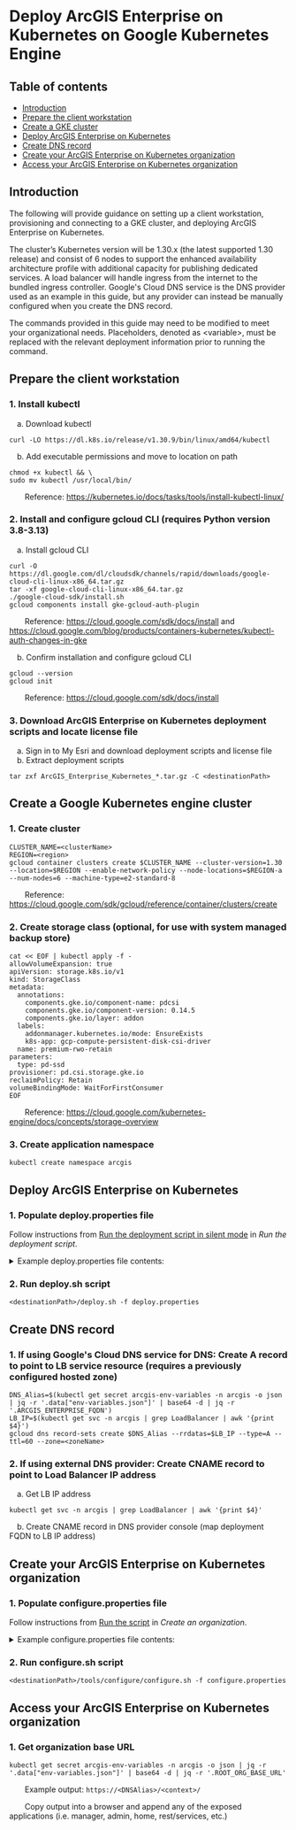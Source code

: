 <!--
# Copyright 2025 Esri
#
# Licensed under the Apache License Version 2.0 (the "License");
# you may not use this file except in compliance with the License.
# You may obtain a copy of the License at
#
#     http://www.apache.org/licenses/LICENSE-2.0
#
# Unless required by applicable law or agreed to in writing, software
# distributed under the License is distributed on an "AS IS" BASIS,
# WITHOUT WARRANTIES OR CONDITIONS OF ANY KIND, either express or implied.
# See the License for the specific language governing permissions and
# limitations under the License.
-->

Deploy ArcGIS Enterprise on Kubernetes on Google Kubernetes Engine
===
Table of contents
---
  * [Introduction](#introduction)
  * [Prepare the client workstation](#prepare-the-client-workstation)
  * [Create a GKE cluster](#create-a-google-kubernetes-engine-cluster)
  * [Deploy ArcGIS Enterprise on Kubernetes](#deploy-arcgis-enterprise-on-kubernetes)
  * [Create DNS record](#create-dns-record)
  * [Create your ArcGIS Enterprise on Kubernetes organization](#create-your-arcgis-enterprise-on-kubernetes-organization)
  * [Access your ArcGIS Enterprise on Kubernetes organization](#access-your-arcgis-enterprise-on-kubernetes-organization)

Introduction
---
The following will provide guidance on setting up a client workstation, provisioning and connecting to a GKE cluster, and deploying ArcGIS Enterprise on Kubernetes.
 
The cluster’s Kubernetes version will be 1.30.x (the latest supported 1.30 release) and consist of 6 nodes to support the enhanced availability architecture profile with additional capacity for publishing dedicated services. A load balancer will handle ingress from the internet to the bundled ingress controller. Google's Cloud DNS service is the DNS provider used as an example in this guide, but any provider can instead be manually configured when you create the DNS record.
 
The commands provided in this guide may need to be modified to meet your organizational needs. Placeholders, denoted as <variable\>, must be replaced with the relevant deployment information prior to running the command.


Prepare the client workstation
---
### 1. Install kubectl
&emsp;a. Download kubectl
```shell
curl -LO https://dl.k8s.io/release/v1.30.9/bin/linux/amd64/kubectl
```

&emsp;b. Add executable permissions and move to location on path
```shell
chmod +x kubectl && \
sudo mv kubectl /usr/local/bin/
```

&emsp;&emsp;Reference: https://kubernetes.io/docs/tasks/tools/install-kubectl-linux/

### 2. Install and configure gcloud CLI (requires Python version 3.8-3.13)
&emsp;a. Install gcloud CLI
```shell
curl -O https://dl.google.com/dl/cloudsdk/channels/rapid/downloads/google-cloud-cli-linux-x86_64.tar.gz
tar -xf google-cloud-cli-linux-x86_64.tar.gz
./google-cloud-sdk/install.sh
gcloud components install gke-gcloud-auth-plugin
```

&emsp;&emsp;Reference: https://cloud.google.com/sdk/docs/install and https://cloud.google.com/blog/products/containers-kubernetes/kubectl-auth-changes-in-gke

&emsp;b. Confirm installation and configure gcloud CLI
```shell
gcloud --version
gcloud init
```

&emsp;&emsp;Reference: https://cloud.google.com/sdk/docs/install

### 3. Download ArcGIS Enterprise on Kubernetes deployment scripts and locate license file
&emsp;a. Sign in to My Esri and download deployment scripts and license file  
&emsp;b. Extract deployment scripts
```shell
tar zxf ArcGIS_Enterprise_Kubernetes_*.tar.gz -C <destinationPath>
```

Create a Google Kubernetes engine cluster
---
### 1. Create cluster
```shell
CLUSTER_NAME=<clusterName>
REGION=<region>
gcloud container clusters create $CLUSTER_NAME --cluster-version=1.30 --location=$REGION --enable-network-policy --node-locations=$REGION-a --num-nodes=6 --machine-type=e2-standard-8
```

&emsp;&emsp;Reference: https://cloud.google.com/sdk/gcloud/reference/container/clusters/create

### 2. Create storage class (optional, for use with system managed backup store)
```shell
cat << EOF | kubectl apply -f -
allowVolumeExpansion: true
apiVersion: storage.k8s.io/v1
kind: StorageClass
metadata:
  annotations:
    components.gke.io/component-name: pdcsi
    components.gke.io/component-version: 0.14.5
    components.gke.io/layer: addon
  labels:
    addonmanager.kubernetes.io/mode: EnsureExists
    k8s-app: gcp-compute-persistent-disk-csi-driver
  name: premium-rwo-retain
parameters:
  type: pd-ssd
provisioner: pd.csi.storage.gke.io
reclaimPolicy: Retain
volumeBindingMode: WaitForFirstConsumer
EOF
```

&emsp;&emsp;Reference: https://cloud.google.com/kubernetes-engine/docs/concepts/storage-overview

### 3. Create application namespace
```shell
kubectl create namespace arcgis
```

Deploy ArcGIS Enterprise on Kubernetes
---
### 1. Populate deploy.properties file
Follow instructions from [Run the deployment script in silent mode](https://enterprise-k8s.arcgis.com/en/latest/deploy/run-the-deployment-script.htm#ESRI_SECTION1_930D8184D9E9480BB679ABED1743A8CE) in _Run the deployment script_.

<details>
<summary>Example deploy.properties file contents:</summary>
<br>
 
```yaml
# Configuration properties for ArcGIS Enterprise on Kubernetes deployment
#
# ------------------------------------
# DEPLOYMENT PLATFORM
# ------------------------------------
#
# Ingress controller service type
#
# Possible values for INGRESS_TYPE:
#
#   NodePort        - Exposes the Service on each Node's IP at a static port (the NodePort).
#                     You'll be able to contact the NodePort Service, from outside the cluster,
#                     by requesting <NodeIP>:<NodePort>.
#   LoadBalancer    - Exposes the Service externally using a cloud provider's load balancer.
#                     The load balancer is created and configured automatically as a part of
#                     the deployment.
#
INGRESS_TYPE="LoadBalancer"
#
# Possible values for LOAD_BALANCER_TYPE (must choose one if INGRESS_TYPE="LoadBalancer", else
# leave it blank):
#
#   azure-external   - Azure Load Balancer (External)
#   azure-internal   - Azure Load Balancer (Internal)
#   aws-nlb-external - AWS Network Load Balancer (External)
#   aws-nlb-internal - AWS Network Load Balancer (Internal)
#   gcp-external     - Google Cloud Platform TCP Load Balancer (External)
#   gcp-internal     - Google Cloud Platform TCP Load Balancer (Internal)
#
LOAD_BALANCER_TYPE="gcp-external"
#
# Set INGRESS_SERVICE_USE_CLUSTER_IP to true if you plan to use a cluster-level ingress
# controller or OpenShift route for incoming traffic (formerly USE_OPENSHIFT_ROUTE).
INGRESS_SERVICE_USE_CLUSTER_IP=false
#
# Use a pre-configured static public IP address and DNS label with the load balancer
# (optional).
#
LOAD_BALANCER_IP=""
#
# NodePort value in the range 30000-32767 (optional).
# Leave it blank if you want Kubernetes Control Plane to assign an available port.
#
NODE_PORT_HTTPS=""

# ------------------------------------
# NAMESPACE
# ------------------------------------
#
# The Kubernetes cluster namespace where ArcGIS Enterprise on Kubernetes will be deployed.
#
K8S_NAMESPACE="arcgis"

# ------------------------------------
# SITENAME
# ------------------------------------
#
# Do not edit the following property
#
ARCGIS_SITENAME="arcgis"

# ------------------------------------
# ENCRYPTION KEYFILE
# ------------------------------------
# The encryption keyfile is a plain text file used for AES-256 encryption/decryption
# of passwords. The contents of this file is arbitrary plain text and SHOULD NOT
# contain any passwords. This file should remain in a fixed location and the contents
# should not change.
ENCRYPTION_KEYFILE="/data/k8s/keyfile.txt"

# ------------------------------------
# CONTAINER REGISTRY
# ------------------------------------
#
# The registry host used to log into the container registry (Docker Hub).
#
REGISTRY_HOST="docker.io"
#
REGISTRY_REPO="esridocker"
#
# Full registry path to pull images.
#
CONTAINER_REGISTRY="${REGISTRY_HOST}/${REGISTRY_REPO}"
#
# Set USE_DOCKER_CONFIG_FILE_AS_REGISTRY_SECRET=true to create the registry secret based on the
# credentials stored in current user's $HOME/.docker/config file instead of those
# defined below.  If the environment variable DOCKER_CONFIG is set then that filename
# will be used instead of $HOME/.docker/config.
#
USE_DOCKER_CONFIG_FILE_AS_REGISTRY_SECRET=false
#
# Registry username for an account with permissions to pull from the Registry URL specified above.
# This will be used to create a registry secret.
#
CONTAINER_REGISTRY_USERNAME="docker_user"
#
# Registry password for the username specified above.
# This will be used to create a registry secret.
#
# NOTE: This password is AES-256 encrypted using the ENCRYPTION_KEYFILE specified above.
#
# To create an AES-256 encrypted password:
#
#    % echo "my.registry.password" | tools/password-encrypt/password-encrypt.sh -f /path/to/keyfile.txt
#
# That command will output an encrypted string.  Set CONTAINER_REGISTRY_PASSWORD to that encrypted value.
#
CONTAINER_REGISTRY_PASSWORD="U2FsdGVkX19gXwvyDcKh8owl6SjHYEPH7Xz66s8ehRWivyfFox9TnpehuvZiijBm"
#
# Registry secret name for container credentials.
#
CONTAINER_IMAGE_PULL_SECRET_NAME="${ARCGIS_SITENAME}-container-registry"
#
# The default version tag for pulling images.
#
VERSION_TAG="${VERSION_TAG:-11.4.0.6285}"

# ------------------------------------
# FULLY QUALIFIED DOMAIN NAME
# ------------------------------------
#
# The fully qualified domain name (FQDN) to access ArcGIS Enterprise on Kubernetes.
# This FQDN points to a load balancer, reverse proxy, edge router, or other web front-end
# configured to route traffic to the ingress controller.
# For example: <hostname>.<Domain>.com
#
ARCGIS_ENTERPRISE_FQDN="gis.prod.organization.com"
#
# Enter the context path to be used in the URL for ArcGIS Enterprise on Kubernetes.
# For example, the context path of 'https://<FQDN>/arcgis/admin' would be 'arcgis'.
# The path needs to be single level; more than one level is not supported.
#
CONTEXT="arcgis"
#
# URL with the specified reverse proxy or load balancer with the site context.
#
ROOT_ORG_BASE_URL="https://${ARCGIS_ENTERPRISE_FQDN}/${CONTEXT}/"

# ------------------------------------
# TLS CERTIFICATE
# ------------------------------------
#
# Choose one of the options below to enable HTTPS communication to the ingress
# controller using Transport Layer Security (TLS). Unused options in this section
# should be defined with empty quotes "".
#
# Option 1: Use an existing Kubernetes TLS secret that contains a private key and a certificate.
# Enter the name of the existing TLS secret:
#
INGRESS_SERVER_TLS_SECRET="prod-wildcard-cert"
#
# Option 2: Use a .pfx file that contains the private key and certificate. Enter the full path
# and password of the .pfx file:
#
# NOTE: This password is AES-256 encrypted using the ENCRYPTION_KEYFILE specified above
INGRESS_SERVER_TLS_PFX_FILE=""
INGRESS_SERVER_TLS_PFX_PSSWD=""
#
# Option 3: Use PEM format private Key (.key file) and certificate (.crt file). Enter the full
# path of the .key and .crt files:
#
INGRESS_SERVER_TLS_KEY_FILE=""
INGRESS_SERVER_TLS_CRT_FILE=""
#
# Option 4: Generate a self-signed certificate. Enter the common name for the self-signed
# certificate:
#
INGRESS_SERVER_TLS_SELF_SIGN_CN=""

# ------------------------------------
# ADDITIONAL PROPERTIES
# ------------------------------------
#
# If you cannot run a privileged container, you can set the value to false and you
# will need to manually increase vm.max_map_count to 262144 by running the
# "sysctl -w vm.max_map_count=262144" command as root on each kubernetes node.
ALLOWED_PRIVILEGED_CONTAINERS=true

# Each container has a property called ImagePullPolicy which defines the
# behavior of pulling images from the container registry while starting a
# container. The default value is "IfNotPresent" which means the image is
# pulled only if it is not already present locally.
CONTAINER_IMAGE_PULL_POLICY="Always"

# HTTP Strict Transport Security
INGRESS_HSTS_ENABLED=false

# TLS protocol supported
INGRESS_SSL_PROTOCOLS="TLSv1.2 TLSv1.3"

# Supported Cipher Suites
INGRESS_SSL_CIPHERS="ECDHE-RSA-AES256-GCM-SHA384:ECDHE-RSA-AES256-SHA384:ECDHE-RSA-AES256-SHA:ECDHE-RSA-CHACHA20-POLY1305:AES256-GCM-SHA384:AES256-SHA256:AES256-SHA:ECDHE-RSA-AES128-GCM-SHA256:ECDHE-RSA-AES128-SHA256:ECDHE-RSA-AES128-SHA:AES128-GCM-SHA256:AES128-SHA256:AES128-SHA:ECDHE-ECDSA-AES256-GCM-SHA384:ECDHE-ECDSA-AES256-SHA384:ECDHE-ECDSA-AES256-SHA:ECDHE-ECDSA-CHACHA20-POLY1305:ECDHE-ECDSA-AES128-GCM-SHA256:ECDHE-ECDSA-AES128-SHA256:ECDHE-ECDSA-AES128-SHA"

# If your Kubernetes cluster has a domain name other than cluster.local, use this
# property to specify the domain name
K8S_CLUSTER_DOMAIN="${K8S_CLUSTER_DOMAIN:-cluster.local}"

# If you are deploying ArcGIS Enterprise on Kubernetes and your
# Kubernetes cluster spans three or more availability zones, update
# 'kubernetes.io/hostname' to 'topology.kubernetes.io/zone'
K8S_AVAILABILITY_TOPOLOGY_KEY="kubernetes.io/hostname"

# ------------------------------------
# ADD CUSTOM VARIABLES HERE
# ------------------------------------
#
```
</details>

### 2. Run deploy.sh script
```shell
<destinationPath>/deploy.sh -f deploy.properties
```

Create DNS record
---
### 1. If using Google's Cloud DNS service for DNS: Create A record to point to LB service resource (requires a previously configured hosted zone)
```shell
DNS_Alias=$(kubectl get secret arcgis-env-variables -n arcgis -o json | jq -r '.data["env-variables.json"]' | base64 -d | jq -r
'.ARCGIS_ENTERPRISE_FQDN')
LB_IP=$(kubectl get svc -n arcgis | grep LoadBalancer | awk '{print $4}')
gcloud dns record-sets create $DNS_Alias --rrdatas=$LB_IP --type=A --ttl=60 --zone=<zoneName>
```

### 2. If using external DNS provider: Create CNAME record to point to Load Balancer IP address
&emsp;a. Get LB IP address
```shell
kubectl get svc -n arcgis | grep LoadBalancer | awk '{print $4}'
```

&emsp;b. Create CNAME record in DNS provider console (map deployment FQDN to LB IP address)

Create your ArcGIS Enterprise on Kubernetes organization
---
### 1. Populate configure.properties file
Follow instructions from [Run the script](https://enterprise-k8s.arcgis.com/en/latest/deploy/create-a-new-organization.htm#ESRI_SECTION1_80617AFCB0B94C4A98406420F2E863C5) in _Create an organization_.

<details>
<summary>Example configure.properties file contents:</summary>
<br>
 
```yaml
# Configuration properties file for creating an Enterprise Organization.

# ------------------------------------
# ARCHITECTURE PROFILE
#
# Specify the deployment profile you wish to use.
# ------------------------------------
#
# Profiles
# ------------------------------------
# development
# standard-availability
# enhanced-availability
SYSTEM_ARCH_PROFILE="enhanced-availability"

# ------------------------------------
# ORGANIZATION PROPERTIES
#
# These values should match your deployment properties file.
# ------------------------------------
# The Kubernetes cluster namespace where ArcGIS Enterprise on Kubernetes will be deployed.
K8S_NAMESPACE="arcgis"
# Enter the context path to be used in the URL for ArcGIS Enterprise on Kubernetes.
# For example, the context path of 'https://<FQDN>/arcgis/admin' would be 'arcgis'.
CONTEXT="arcgis"
# The fully qualified domain name to access ArcGIS Enterprise on Kubernetes.
ARCGIS_ENTERPRISE_FQDN="arcgis"

# ------------------------------------
# LICENSE PROPERTIES
#
# Enter the full path to the license file.
# ------------------------------------
LICENSE_FILE="/data/k8s/114_Kubernetes_License.json"

# Specify the user type ID for the primary administrator.
# Examples of user type IDs along with their user type below:
#
# User type                   Type Id
# --------------------------|-----------------------
# Creator                   | creatorUT
# GIS Professional Basic    | GISProfessionalBasicUT
# GIS Professional Standard | GISProfessionalStdUT
# GIS Professional Advanced | GISProfessionalAdvUT
LICENSE_TYPE_ID="creatorUT"

# ------------------------------------
# ENCRYPTION KEYFILE
#
# The encryption keyfile is a plain text file used for AES-256 encryption/decryption
# of passwords. The contents of this file is arbitrary plain text and SHOULD NOT
# contain any passwords. This file should remain in a fixed location and the contents
# should not change.
#
# This is usually the same value specified in your deployment properties file.
ENCRYPTION_KEYFILE="/data/k8s/keyfile.txt"

# ------------------------------------
# ADMINISTRATOR ACCOUNT PROPERTIES
#
# ADMIN_USERNAME must be a minimum of 6 characters and can only contain the following,
# numbers 0-9, ASCII letters a-z, A-Z, at symbol (@), dash (-), period (.), and underscore (_).
#
# ADMIN_PASSWORD must be a minimum of 8 characters and must contain at least one letter
# (A-Z, a-z), one number (0-9) and a special character.
#
# NOTE: This password is AES-256 encrypted using the ENCRYPTION_KEYFILE specified above.
#
# To create an AES-256 encrypted password go to setup/tools/password-encrypt/ and run the command:
#
#    % ./password-encrypt.sh -f /path/to/keyfile.txt -p "my.registry.password"
#
# That command will output an encrypted string. Set ADMIN_PASSWORD to that encrypted value.
#
# ------------------------------------
ADMIN_USERNAME="administrator"
ADMIN_PASSWORD="U2FsdGVkX1/+Mbm4XEYObOarXyXrDJlPvdwGsnsMSAxMjk6xnIMBU/4HuZOXIKXy"
ADMIN_EMAIL="administrator@organization.com"
ADMIN_FIRST_NAME="Site"
ADMIN_LAST_NAME="Admin"

# Specify the security question and answer for the primary administrator.
# Questions along with their indexes shown below:
#
# Index   Question
# ----- | -----------------------------------------------------
# 1     | What city were you born in?
# 2     | What was your high school mascot?
# 3     | What is your mother's maiden name?
# 4     | What was the make of your first car?
# 5     | What high school did you go to?
# 6     | What is the last name of your best friend?
# 7     | What is the middle name of your youngest sibling?
# 8     | What is the name of the street on which you grew up?
# 9     | What is the name of your favorite fictional character?
# 10    | What is the name of your favorite pet?
# 11    | What is the name of your favorite restaurant?
# 12    | What is the title of your favorite book?
# 13    | What is your dream job?
# 14    | Where did you go on your first date?

# Match this number with the questions above (between 1 and 14).
SECURITY_QUESTION_INDEX=2
SECURITY_QUESTION_ANSWER="Globie"

# ------------------------------------
# FOLDER PATHS (Optional)
#
# Root folder paths for data stores. Registering folder paths during site
# creation allows you to avoid disruptions that typically occur when registering
# folder paths after the organization has been configured.
#
# You can provide the folder paths you wish to register in a .json file.
#
# For a sample JSON, refer to this file:
#
#     tools/configure/sample_data_folder_paths.json
#
# To configure your organization with your defined folder paths use the -u flag:
#
#     % ./configure.sh -f my.properties -u /path/to/my_data_folder_paths.json
#
# NOTE: REGISTERED_FOLDER_PATHS="/folder/path1,/folder/path2, etc..." is a
# legacy variable. This variable is no longer recommended for use.
REGISTERED_FOLDER_PATHS=""

# ------------------------------------
# LOG SETTINGS (Optional)
#
# Valid values:
#
#     SEVERE |  WARNING | INFO | FINE | VERBOSE | DEBUG
#
# The log level at which logs will be recorded during configuration.
# If no log level is specified, the default WARNING level will be used
# once the organization is configured. The log level can be changed
# after configuration using the edit operation.
#
# NOTE: Leave blank if you do not wish to change the log setting.
LOG_SETTING=""

# ------------------------------------
# STORAGE PROPERTIES
# ------------------------------------
#
# Storage type can be "STATIC" or "DYNAMIC". By default, the type is set to
# DYNAMIC.
#
#  - For dynamic:
#     - Storage class names are mandatory and must already exist in the cluster.
#  - For static:
#     - Labels are mandatory.
#     - Persistent Volume Claims use label selectors (matchLabels).
#     - Persistent Volumes must match the label selector to be bound to the claim.
#
# - Size and type are mandatory for both static and dynamic storage.
# - Values are case sensitive.
# - For storage labels, use "key:value" syntax. For example:
#
#     label1: arcgis/tier:storage
#     label2: arcgis/app:postgres

# Relational Store
RELATIONAL_STORAGE_TYPE="DYNAMIC"
RELATIONAL_STORAGE_SIZE="16Gi"
RELATIONAL_STORAGE_CLASS="premium-rwo"
RELATIONAL_STORAGE_LABEL_1="arcgis/tier=storage"
RELATIONAL_STORAGE_LABEL_2="arcgis/app=postgres"

# Object Store
OBJECT_STORAGE_TYPE="DYNAMIC"
OBJECT_STORAGE_SIZE="64Gi"
OBJECT_STORAGE_CLASS="premium-rwo"
OBJECT_STORAGE_LABEL_1="arcgis/tier=storage"
OBJECT_STORAGE_LABEL_2="arcgis/app=ozone"

# In-Memory Store
MEMORY_STORAGE_TYPE="DYNAMIC"
MEMORY_STORAGE_SIZE="16Gi"
MEMORY_STORAGE_CLASS="premium-rwo"
MEMORY_STORAGE_LABEL_1="arcgis/tier=storage"
MEMORY_STORAGE_LABEL_2="arcgis/app=ignite"

# Queue Store
QUEUE_STORAGE_TYPE="DYNAMIC"
QUEUE_STORAGE_SIZE="16Gi"
QUEUE_STORAGE_CLASS="premium-rwo"
QUEUE_STORAGE_LABEL_1="arcgis/tier=queue"
QUEUE_STORAGE_LABEL_2="arcgis/app=rabbitmq"

# Spatiotemporal and Index Store
INDEXER_STORAGE_TYPE="DYNAMIC"
INDEXER_STORAGE_SIZE="150Gi"
INDEXER_STORAGE_CLASS="premium-rwo"
INDEXER_STORAGE_LABEL_1="arcgis/tier=storage"
INDEXER_STORAGE_LABEL_2="arcgis/app=elasticsearch"

# Item Packages
SHARING_STORAGE_TYPE="DYNAMIC"
SHARING_STORAGE_SIZE="16Gi"
SHARING_STORAGE_CLASS="premium-rwo"
SHARING_STORAGE_LABEL_1="arcgis/tier=api"
SHARING_STORAGE_LABEL_2="arcgis/app=sharing"

# Prometheus (metrics api)
PROMETHEUS_STORAGE_TYPE="DYNAMIC"
PROMETHEUS_STORAGE_SIZE="30Gi"
PROMETHEUS_STORAGE_CLASS="premium-rwo"
PROMETHEUS_STORAGE_LABEL_1="arcgis/tier=api"
PROMETHEUS_STORAGE_LABEL_2="arcgis/app=prometheus"

# END
```
</details>

### 2. Run configure.sh script
```shell
<destinationPath>/tools/configure/configure.sh -f configure.properties
```

Access your ArcGIS Enterprise on Kubernetes organization
---
### 1. Get organization base URL
```shell
kubectl get secret arcgis-env-variables -n arcgis -o json | jq -r '.data["env-variables.json"]' | base64 -d | jq -r '.ROOT_ORG_BASE_URL'
```

&emsp;&emsp;Example output: `https://<DNSAlias>/<context>/`

&emsp;&emsp;Copy output into a browser and append any of the exposed applications (i.e. manager, admin, home, rest/services, etc.)
